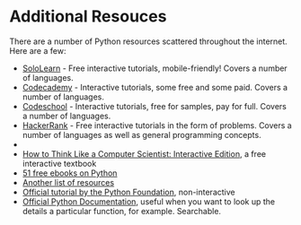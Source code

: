 # Additional Resouces

There are a number of Python resources scattered throughout the internet. Here
are a few:

* [SoloLearn](https://www.sololearn.com/) - Free interactive tutorials, mobile-friendly!
  Covers a number of languages.
* [Codecademy](https://codecademy.com) - Interactive tutorials, some free and
  some paid. Covers a number of languages.
* [Codeschool](https://www.codeschool.com/) - Interactive tutorials, free for
  samples, pay for full. Covers a number of languages.
* [HackerRank](https://hackerrank.com) - Free interactive tutorials in the form
  of problems. Covers a number of languages as well as general programming concepts.
* [](https://checkio.org/)
* [How to Think Like a Computer Scientist: Interactive Edition](http://interactivepython.org/courselib/static/thinkcspy/index.html), a free interactive textbook
* [51 free ebooks on Python](https://olimex.wordpress.com/2014/06/12/collection-of-51-free-e-books-for-python-programming/)
* [Another list of resources](http://docs.python-guide.org/en/latest/intro/learning/)
* [Official tutorial by the Python Foundation](https://docs.python.org/3/tutorial/index.html), non-interactive
* [Official Python Documentation](https://docs.python.org/3.5/contents.html), useful
  when you want to look up the details a particular function, for example. Searchable.
